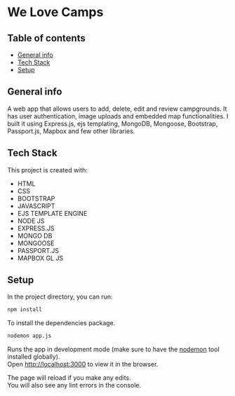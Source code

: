 # We Love Camps

## Table of contents

- [General info](#general-info)
- [Tech Stack](#tech-stack)
- [Setup](#setup)

## General info

A web app that allows users to add, delete, edit and review campgrounds. It has user authentication, image uploads and embedded map functionalities.
I built it using Express.js, ejs templating, MongoDB, Mongoose, Bootstrap, Passport.js, Mapbox and few other libraries.

## Tech Stack

This project is created with:

- HTML
- CSS
- BOOTSTRAP
- JAVASCRIPT
- EJS TEMPLATE ENGINE
- NODE JS
- EXPRESS.JS
- MONGO DB
- MONGOOSE
- PASSPORT.JS
- MAPBOX GL JS

## Setup

In the project directory, you can run:

```bash
npm install
```

To install the dependencies package.

```bash
nodemon app.js
```

Runs the app in development mode (make sure to have the [nodemon](https://www.npmjs.com/package/nodemon) tool installed globally).<br>
Open [http://localhost:3000](http://localhost:3000) to view it in the browser.

The page will reload if you make any edits.<br>
You will also see any lint errors in the console.
